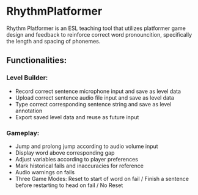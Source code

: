 # RhythmPlatformer
Rhythm Platformer is an ESL teaching tool that utilizes platformer game design and feedback to reinforce correct word pronouncition, specifically the length and spacing of phonemes.

## Functionalities:
### Level Builder:
- Record correct sentence microphone input and save as level data 
- Upload correct sentence audio file input and save as level data
- Type correct corresponding sentence string and save as level annotation
- Export saved level data and reuse as future input

### Gameplay:
- Jump and prolong jump according to audio volume input
- Display word above corresponding gap
- Adjust variables according to player preferences
- Mark historical fails and inaccuracies for reference
- Audio warnings on fails
- Three Game Modes: Reset to start of word on fail / Finish a sentence before restarting to head on fail / No Reset
